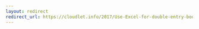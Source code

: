 ```yaml
---
layout: redirect
redirect_url: https://cloudlet.info/2017/Use-Excel-for-double-entry-bookkeeping
---
```

